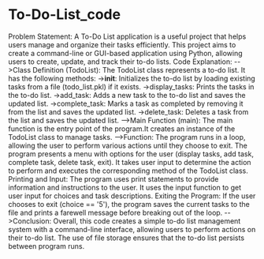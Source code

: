 # To-Do-List_code
Problem Statement:
A To-Do List application is a useful project that helps users manage and organize their tasks efficiently. This project aims to create a command-line or GUI-based application using Python, allowing users to create, update, and track their to-do lists.
Code Explanation:
-->Class Definition (TodoList):
The TodoList class represents a to-do list. It has the following methods:
->__init__: Initializes the to-do list by loading existing tasks from a file (todo_list.pkl) if it exists.
->display_tasks: Prints the tasks in the to-do list.
->add_task: Adds a new task to the to-do list and saves the updated list.
->complete_task: Marks a task as completed by removing it from the list and saves the updated list.
->delete_task: Deletes a task from the list and saves the updated list.
-->Main Function (main):
The main function is the entry point of the program.It creates an instance of the TodoList class to manage tasks.
-->Function:
The program runs in a loop, allowing the user to perform various actions until they choose to exit.
The program presents a menu with options for the user (display tasks, add task, complete task, delete task, exit).
It takes user input to determine the action to perform and executes the corresponding method of the TodoList class.
Printing and Input:
The program uses print statements to provide information and instructions to the user.
It uses the input function to get user input for choices and task descriptions.
Exiting the Program:
If the user chooses to exit (choice == '5'), the program saves the current tasks to the file and prints a farewell message before breaking out of the loop.
-->Conclusion:
Overall, this code creates a simple to-do list management system with a command-line interface, allowing users to perform actions on their to-do list. The use of file storage ensures that the to-do list persists between program runs.
